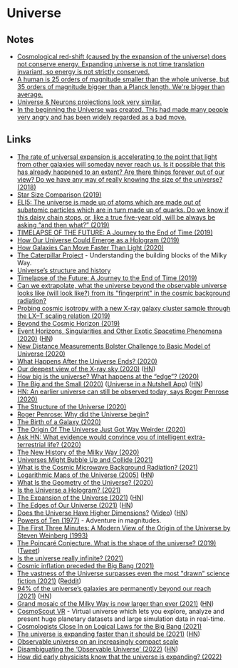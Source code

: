 # Universe

## Notes

- [Cosmological red-shift (caused by the expansion of the universe) does not conserve energy. Expanding universe is not time translation invariant, so energy is not strictly conserved.](https://www.youtube.com/watch?v=ZYM6HMLgIKA)
- [A human is 25 orders of magnitude smaller than the whole universe, but 35 orders of magnitude bigger than a Planck length. We're bigger than average.](https://www.reddit.com/r/quantum/comments/n27xx8/question_in_the_scheme_of_the_size_of_the_known/)
- [Universe & Neurons projections look very similar.](https://www.reddit.com/r/researchchemicals/comments/rcpgze/i_had_a_crazy_realisation_on_lsd/)
- [In the beginning the Universe was created. This had made many people very angry and has been widely regarded as a bad move.](https://www.goodreads.com/quotes/1-the-story-so-far-in-the-beginning-the-universe-was)

## Links

- [The rate of universal expansion is accelerating to the point that light from other galaxies will someday never reach us. Is it possible that this has already happened to an extent? Are there things forever out of our view? Do we have any way of really knowing the size of the universe? (2018)](https://www.reddit.com/r/askscience/comments/a0o8jv/the_rate_of_universal_expansion_is_accelerating/)
- [Star Size Comparison (2019)](https://www.youtube.com/watch?v=KEHCCsFFIuY)
- [ELI5: The universe is made up of atoms which are made out of subatomic particles which are in turn made up of quarks. Do we know if this daisy chain stops, or, like a true five-year old, will be always be asking “and then what?” (2019)](https://www.reddit.com/r/explainlikeimfive/comments/b6l3g7/eli5_the_universe_is_made_up_of_atoms_which_are/)
- [TIMELAPSE OF THE FUTURE: A Journey to the End of Time (2019)](https://news.ycombinator.com/item?id=19680491)
- [How Our Universe Could Emerge as a Hologram (2019)](https://www.quantamagazine.org/how-our-universe-could-emerge-as-a-hologram-20190221/)
- [How Galaxies Can Move Faster Than Light (2020)](https://www.youtube.com/watch?v=cadNZJvfl7s)
- [The Caterpillar Project](https://www.caterpillarproject.org/) - Understanding the building blocks of the Milky Way.
- [Universe’s structure and history](https://www.nobelprize.org/interactive-visualisations-physicsprize-2019/)
- [Timelapse of the Future: A Journey to the End of Time (2019)](https://www.youtube.com/watch?v=uD4izuDMUQA)
- [Can we extrapolate, what the universe beyond the observable universe looks like (will look like?) from its "fingerprint" in the cosmic background radiation?](https://www.reddit.com/r/AskPhysics/comments/g5qe2f/can_we_extrapolate_what_the_universe_beyond_the/)
- [Probing cosmic isotropy with a new X-ray galaxy cluster sample through the LX–T scaling relation (2019)](https://www.aanda.org/articles/aa/abs/2020/04/aa36602-19/aa36602-19.html)
- [Beyond the Cosmic Horizon (2019)](https://www.youtube.com/watch?v=kZ3M6ko9pes)
- [Event Horizons, Singularities and Other Exotic Spacetime Phenomena (2020)](https://writings.stephenwolfram.com/2020/05/event-horizons-singularities-and-other-exotic-spacetime-phenomena/) ([HN](https://news.ycombinator.com/item?id=23251035))
- [New Distance Measurements Bolster Challenge to Basic Model of Universe (2020)](https://public.nrao.edu/news/challenge-model-of-universe/)
- [What Happens After the Universe Ends? (2020)](https://www.youtube.com/watch?v=PC2JOQ7z5L0)
- [Our deepest view of the X-ray sky (2020)](http://www.mpe.mpg.de/7461761/news20200619) ([HN](https://news.ycombinator.com/item?id=23573476))
- [How big is the universe? What happens at the “edge”? (2020)](https://www.askamathematician.com/2020/06/q-how-big-is-the-universe-what-happens-at-the-edge/)
- [The Big and the Small (2020)](https://waitbutwhy.com/2020/09/universe.html) ([Universe in a Nutshell App](https://shop-us.kurzgesagt.org/products/universe-in-a-nutshell-app)) ([HN](https://news.ycombinator.com/item?id=24558358))
- [HN: An earlier universe can still be observed today, says Roger Penrose (2020)](https://news.ycombinator.com/item?id=24711130)
- [The Structure of the Universe (2020)](https://www.quantamagazine.org/the-hidden-structure-of-the-universe-20201022/)
- [Roger Penrose: Why did the Universe begin?](https://aeon.co/videos/a-cyclical-forgetful-universe-nobel-prizewinner-roger-penrose-details-an-astonishing-origin)
- [The Birth of a Galaxy (2020)](https://www.shawenyao.com/The-Birth-of-a-Galaxy/)
- [The Origin Of The Universe Just Got Way Weirder (2020)](https://www.youtube.com/watch?v=__0Y5SyEVUI)
- [Ask HN: What evidence would convince you of intelligent extra-terrestrial life? (2020)](https://news.ycombinator.com/item?id=25340674)
- [The New History of the Milky Way (2020)](https://www.quantamagazine.org/the-new-history-of-the-milky-way-20201215/)
- [Universes Might Bubble Up and Collide (2021)](https://nautil.us/blog/how-universes-might-bubble-up-and-collide)
- [What is the Cosmic Microwave Background Radiation? (2021)](https://www.youtube.com/watch?v=P_deJsiCNSk)
- [Logarithmic Maps of the Universe (2005)](https://www.astro.princeton.edu/universe/) ([HN](https://news.ycombinator.com/item?id=26245502))
- [What Is the Geometry of the Universe? (2020)](https://www.quantamagazine.org/what-is-the-geometry-of-the-universe-20200316/)
- [Is the Universe a Hologram? (2021)](https://www.youtube.com/watch?v=T4DAGabiGms)
- [The Expansion of the Universe (2021)](https://johncarlosbaez.wordpress.com/2021/04/09/the-expansion-of-the-universe/) ([HN](https://news.ycombinator.com/item?id=26755045))
- [The Edges of Our Universe (2021)](https://arxiv.org/abs/2104.01191) ([HN](https://news.ycombinator.com/item?id=26732996))
- [Does the Universe Have Higher Dimensions?](https://backreaction.blogspot.com/2021/04/does-universe-have-higher-dimensions.html) ([Video](https://www.youtube.com/watch?v=ZS2hJLIN1DM)) ([HN](https://news.ycombinator.com/item?id=26775447))
- [Powers of Ten (1977)](https://www.youtube.com/watch?v=0fKBhvDjuy0) - Adventure in magnitudes.
- [The First Three Minutes: A Modern View of the Origin of the Universe by Steven Weinberg (1993)](https://www.goodreads.com/book/show/150131.The_First_Three_Minutes)
- [The Poincaré Conjecture. What is the shape of the universe? (2019)](https://jorgenveisdal.medium.com/the-poincar%C3%A9-conjecture-cb4ca7014cc5) ([Tweet](https://twitter.com/Dragonmaurizio/status/1417673539507924992))
- [Is the universe really infinite? (2021)](https://www.reddit.com/r/chemistry/comments/pfoibl/is_the_universe_really_infinite/)
- [Cosmic inflation preceded the Big Bang (2021)](https://bigthink.com/starts-with-a-bang/big-bang-beginning-universe/)
- [The vastness of the Universe surpasses even the most "drawn" science fiction (2021)](https://frontnet.eu/the-vastness-of-the-universe-surpasses-even-the-most-drawn-science-fiction/) ([Reddit](https://www.reddit.com/r/Physics/comments/q99hyj/the_vastness_of_the_universe_surpasses_even_the/))
- [94% of the universe’s galaxies are permanently beyond our reach (2021)](https://bigthink.com/starts-with-a-bang/universes-galaxies-unreachable/) ([HN](https://news.ycombinator.com/item?id=28913986))
- [Grand mosaic of the Milky Way is now larger than ever (2021)](https://astroanarchy.blogspot.com/2021/10/grand-mosaic-of-milky-way-is-now-large.html) ([HN](https://news.ycombinator.com/item?id=28991537))
- [CosmoScout VR](https://github.com/cosmoscout/cosmoscout-vr) - Virtual universe which lets you explore, analyze and present huge planetary datasets and large simulation data in real-time.
- [Cosmologists Close In on Logical Laws for the Big Bang (2021)](https://www.quantamagazine.org/cosmologists-close-in-on-logical-laws-for-the-big-bang-20211110/)
- [The universe is expanding faster than it should be (2021)](https://www.nationalgeographic.com/science/article/the-universe-is-expanding-faster-than-it-should-be) ([HN](https://news.ycombinator.com/item?id=29602239))
- [Observable universe on an increasingly compact scale](https://twitter.com/Rainmaker1973/status/1471404732229066758)
- [Disambiguating the ‘Observable Universe’ (2022)](https://samenright.com/2022/01/09/disambiguating-the-observable-universe/) ([HN](https://news.ycombinator.com/item?id=29867600))
- [How did early physicists know that the universe is expanding? (2022)](https://www.reddit.com/r/AskPhysics/comments/spvf5h/how_did_early_physicists_know_that_the_universe/)
